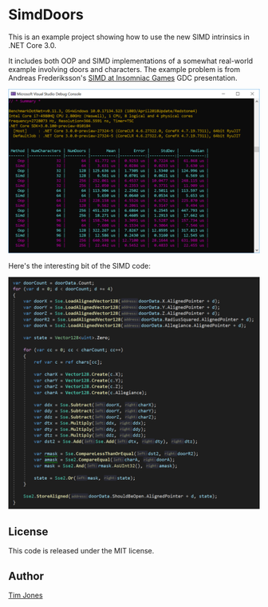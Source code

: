 # SimdDoors

This is an example project showing how to use the new SIMD intrinsics in .NET Core 3.0.

It includes both OOP and SIMD implementations of a somewhat real-world example 
involving doors and characters. The example problem is from Andreas Frederiksson's
[SIMD at Insomniac Games](https://deplinenoise.files.wordpress.com/2015/03/gdc2015_afredriksson_simd.pdf) 
GDC presentation.

![SIMD benchmarks](art/simd-benchmarks.png)

Here's the interesting bit of the SIMD code:

![SIMD code](art/simd-code.png)

## License

This code is released under the MIT license.

## Author

[Tim Jones](http://timjones.io)